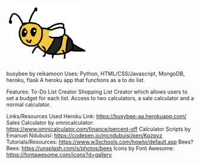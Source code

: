 ![Busybee Logo](static/busybeelogo.png)

busybee by reikamoon
Uses: Python, HTML/CSS/Javascript, MongoDB, heroku, flask
A heroku app that functions as a to do list.

Features:
To-Do List Creator
Shopping List Creator which allows users to set a budget for each list.
Access to two calculators, a sale calculator and a normal calculator.

Links/Resources Used
Heroku Link: https://busybee-aa.herokuapp.com/
Sales Calculator by omnicalculator: https://www.omnicalculator.com/finance/percent-off
Calculator Scripts by Emanuel Ndubuisi: https://codepen.io/mcndubuisi/pen/Kqzpvz
Tutorials/Resources: https://www.w3schools.com/howto/default.asp
Bees? Bees: https://unsplash.com/s/photos/bees
Icons by Font Awesome: https://fontawesome.com/icons?d=gallery
